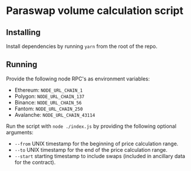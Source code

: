 # Paraswap volume calculation script

## Installing

Install dependencies by running `yarn` from the root of the repo.

## Running

Provide the following node RPC's as environment variables:
- Ethereum: `NODE_URL_CHAIN_1`
- Polygon: `NODE_URL_CHAIN_137`
- Binance: `NODE_URL_CHAIN_56`
- Fantom: `NODE_URL_CHAIN_250`
- Avalanche: `NODE_URL_CHAIN_43114`

Run the script with `node ./index.js` by providing the following optional arguments:

- `--from` UNIX timestamp for the beginning of price calculation range.
- `--to` UNIX timestamp for the end of the price calculation range.
- `--start` starting timestamp to include swaps (included in ancillary data for the contract).